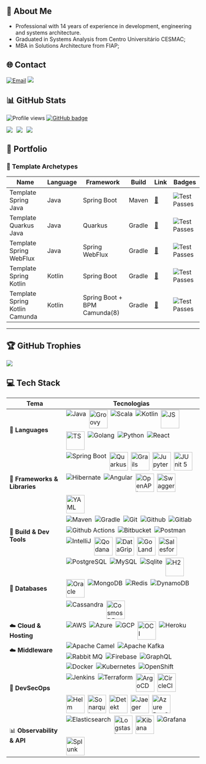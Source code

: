##  💫 About Me

- Professional with 14 years of experience in development, engineering and systems architecture.
- Graduated in Systems Analysis from Centro Universitário CESMAC;
- MBA in Solutions Architecture from FIAP;

## 🌐 Contact
[![Email](https://img.shields.io/badge/Gmail-renatoctorres-red?style=for-the-badge&logo=gmail)](mailto:renatoctorres@gmail.com)
<a href="https://www.linkedin.com/in/renatoctorres/"><img src="https://img.shields.io/badge/linkedin-renatoctorres-%230077B5.svg?&style=for-the-badge&logo=linkedin&logoColor=white" /></a>

## 📊 GitHub Stats

![Profile views](https://komarev.com/ghpvc/?username=renatoctorres&style=for-the-badge)
<a href="https://github.com/renatoctorres?tab=followers">
<img src="https://img.shields.io/github/followers/renatoctorres?tab=followers?label=blue&logo=github&style=for-the-badge" alt="GitHub badge" />
</a>
<div style="display: flex; justify-content: left; gap: 10px; flex-wrap: wrap;">
  <img src="https://github-readme-stats.vercel.app/api/top-langs/?username=renatoctorres&theme=vision-friendly-dark&hide_border=false&include_all_commits=false&count_private=false&layout=compact"/>
  <img src="https://github-readme-stats.vercel.app/api?username=renatoctorres&theme=vision-friendly-dark&hide_border=false&include_all_commits=false&count_private=false"/>
  <img src="https://github-readme-streak-stats.herokuapp.com/?user=renatoctorres&theme=vision-friendly-dark&hide_border=false"/>
</div>

##  📜 Portfolio

###  🧰 Template Archetypes

| Name                           | Language | Framework                    | Build  | Link                                                                   | Badges                                                                                                                     |
|--------------------------------|----------|------------------------------|--------|------------------------------------------------------------------------|----------------------------------------------------------------------------------------------------------------------------|
| Template Spring Java           | Java     | Spring Boot                  | Maven  | [🔗](https://github.com/renatoctorres/template-spring-java) | <img src="https://github.com/renatoctorres/template-spring-java/workflows/Test/badge.svg" alt="Test Passes" />             | 
| Template Quarkus Java          | Java     | Quarkus                      | Gradle | [🔗](https://github.com/renatoctorres/template-quarkus) | <img src="https://github.com/renatoctorres/template-quarkus/workflows/Test/badge.svg" alt="Test Passes" />                 | 
| Template Spring WebFlux        | Java     | Spring WebFlux               | Gradle | [🔗](https://github.com/renatoctorres/template-spring-webflux) | <img src="https://github.com/renatoctorres/template-spring-webflux/workflows/Test/badge.svg" alt="Test Passes" />          | 
| Template Spring Kotlin         | Kotlin   | Spring Boot                  | Gradle | [🔗](https://github.com/renatoctorres/template-spring-kotlin) | <img src="https://github.com/renatoctorres/template-spring-kotlin/workflows/Test/badge.svg" alt="Test Passes" />           | 
| Template Spring Kotlin Camunda | Kotlin   | Spring Boot + BPM Camunda(8) | Gradle | [🔗](https://github.com/renatoctorres/template-spring-kotlin-camunda-8) | <img src="https://github.com/renatoctorres/template-spring-kotlin-camunda-8/workflows/Test/badge.svg" alt="Test Passes" /> |                                                                                                                 

---



## 🏆 GitHub Trophies
![](https://github-trophies.vercel.app/?username=renatoctorres&theme=gitdimmed&no-frame=false&no-bg=false&margin-w=4&rank=SSECRET,SECRET,SSS,S,A,B,C)

## 💻 Tech Stack

| Tema                          | Tecnologias                                                                                                                                                                                                                                                                                                                                                                                                                                                                                                                                                                                                                                                                                                                                                                                                                                                                                                                                                                                                                                                                                                                                                         |
|-------------------------------|---------------------------------------------------------------------------------------------------------------------------------------------------------------------------------------------------------------------------------------------------------------------------------------------------------------------------------------------------------------------------------------------------------------------------------------------------------------------------------------------------------------------------------------------------------------------------------------------------------------------------------------------------------------------------------------------------------------------------------------------------------------------------------------------------------------------------------------------------------------------------------------------------------------------------------------------------------------------------------------------------------------------------------------------------------------------------------------------------------------------------------------------------------------------|
| 🧠 **Languages**              | <div style="display: flex; gap: 8px; flex-wrap: wrap;"> <img src="https://skillicons.dev/icons?i=java" alt="Java"/> <img src="https://icon.icepanel.io/Technology/svg/Apache-Groovy.svg" width="48" height="48" alt="Groovy"/> <img src="https://skillicons.dev/icons?i=scala" alt="Scala"/> <img src="https://skillicons.dev/icons?i=kotlin" alt="Kotlin"/> <img src="https://icon.icepanel.io/Technology/svg/JavaScript.svg" width="48" height="48" alt="JS"/> <img src="https://icon.icepanel.io/Technology/svg/TypeScript.svg" width="48" height="48" alt="TS"/> <img src="https://skillicons.dev/icons?i=golang" alt="Golang"/> <img src="https://skillicons.dev/icons?i=py" alt="Python"/> <img src="https://skillicons.dev/icons?i=react" alt="React"/> </div>                                                                                                                                                                                                                                                                                                                                                                                               |
| 🧩 **Frameworks & Libraries** | <div style="display: flex; gap: 8px; flex-wrap: wrap;"> <img src="https://skillicons.dev/icons?i=spring" alt="Spring Boot"/> <img src="https://icon.icepanel.io/Technology/svg/Quarkus.svg" width="48" height="48" alt="Quarkus"/> <img src="https://icon.icepanel.io/Technology/svg/Grails.svg" width="48" height="48" alt="Grails"/> <img src="https://icon.icepanel.io/Technology/svg/Jupyter.svg" width="48" height="48" alt="Jupyter"/> <img src="https://junit.org/junit5/assets/img/junit5-logo.png" height="48" alt="JUnit 5"/> <img src="https://skillicons.dev/icons?i=hibernate" alt="Hibernate"/> <img src="https://skillicons.dev/icons?i=angular" alt="Angular"/> <img src="https://icon.icepanel.io/Technology/svg/OpenAPI.svg" width="48" height="48" alt="OpenAPI"/> <img src="https://icon.icepanel.io/Technology/svg/Swagger.svg" width="48" height="48" alt="Swagger"/> <img src="https://icon.icepanel.io/Technology/svg/YAML.svg" width="48" height="48" alt="YAML"/> </div>                                                                                                                                                                  |
| 🧰 **Build & Dev Tools**      | <div style="display: flex; gap: 8px; flex-wrap: wrap;"> <img src="https://skillicons.dev/icons?i=maven" alt="Maven"/> <img src="https://skillicons.dev/icons?i=gradle" alt="Gradle"/> <img src="https://skillicons.dev/icons?i=git" alt="Git"/> <img src="https://skillicons.dev/icons?i=github" alt="Github"/> <img src="https://skillicons.dev/icons?i=gitlab" alt="Gitlab"/> <img src="https://skillicons.dev/icons?i=githubactions" alt="Github Actions"/> <img src="https://skillicons.dev/icons?i=bitbucket" alt="Bitbucket"/> <img src="https://skillicons.dev/icons?i=postman" alt="Postman"/> <img src="https://skillicons.dev/icons?i=idea" alt="IntelliJ"/> <img src="https://icon.icepanel.io/Technology/svg/Qodana.svg" width="48" height="48" alt="Qodana"/> <img src="https://icon.icepanel.io/Technology/svg/DataGrip.svg" width="48" height="48" alt="DataGrip"/> <img src="https://icon.icepanel.io/Technology/svg/GoLand.svg" width="48" height="48" alt="GoLand"/> <img src="https://icon.icepanel.io/Technology/svg/Salesforce.svg" width="48" height="48" alt="Salesforce"/> </div>                                                           |
| 🧮 **Databases**              | <div style="display: flex; gap: 8px; flex-wrap: wrap;"> <img src="https://skillicons.dev/icons?i=postgres" alt="PostgreSQL"/> <img src="https://skillicons.dev/icons?i=mysql" alt="MySQL"/> <img src="https://skillicons.dev/icons?i=sqlite" alt="Sqlite"/> <img src="https://dbdb.io/media/logos/h2-logo.svg" width="48" height="48" alt="H2"/> <img src="https://icon.icepanel.io/Technology/svg/Oracle.svg" width="48" height="48" alt="Oracle"/> <img src="https://skillicons.dev/icons?i=mongo" alt="MongoDB"/> <img src="https://skillicons.dev/icons?i=redis" alt="Redis"/> <img src="https://skillicons.dev/icons?i=dynamodb" alt="DynamoDB"/> <img src="https://skillicons.dev/icons?i=cassandra" alt="Cassandra"/> <img src="https://icon.icepanel.io/Technology/svg/Cosmos-BD.svg" width="48" height="48" alt="CosmosDB"/> </div>                                                                                                                                                                                                                                                                                                                        |
| ☁️ **Cloud & Hosting**        | <div style="display: flex; gap: 8px; flex-wrap: wrap;"> <img src="https://skillicons.dev/icons?i=aws" alt="AWS"/> <img src="https://skillicons.dev/icons?i=azure" alt="Azure"/> <img src="https://skillicons.dev/icons?i=gcp" alt="GCP"/> <img src="https://cdn.worldvectorlogo.com/logos/oracle-cloud-1.svg" width="48" height="48" alt="OCI"/> <img src="https://skillicons.dev/icons?i=heroku" alt="Heroku"/> </div>                                                                                                                                                                                                                                                                                                                                                                                                                                                                                                                                                                                                                                                                                                                                             |
| ☁️ **Middleware**             | <div style="display: flex; gap: 8px; flex-wrap: wrap;"> <img src="https://skillicons.dev/icons?i=ocaml" alt="Apache Camel"/> <img src="https://skillicons.dev/icons?i=kafka" alt="Apache Kafka"/> <img src="https://skillicons.dev/icons?i=rabbitmq" alt="Rabbit MQ"/> <img src="https://skillicons.dev/icons?i=firebase" alt="Firebase"/> <img src="https://skillicons.dev/icons?i=graphql" alt="GraphQL"/> </div>                                                                                                                                                                                                                                                                                                                                                                                                                                                                                                                                                                                                                                                                                                                                                 |
| 🔐 **DevSecOps**              | <div style="display: flex; gap: 8px; flex-wrap: wrap;"> <img src="https://skillicons.dev/icons?i=docker" alt="Docker"/> <img src="https://skillicons.dev/icons?i=kubernetes" alt="Kubernetes"/> <img src="https://skillicons.dev/icons?i=openshift" alt="OpenShift"/> <img src="https://skillicons.dev/icons?i=jenkins" alt="Jenkins"/> <img src="https://skillicons.dev/icons?i=terraform" alt="Terraform"/> <img src="https://icon.icepanel.io/Technology/svg/Argo-CD.svg" width="48" height="48" alt="ArgoCD"/> <img src="https://icon.icepanel.io/Technology/svg/CircleCI.svg" width="48" height="48" alt="CircleCI"/> <img src="https://icon.icepanel.io/Technology/svg/Helm.svg" width="48" height="48" alt="Helm"/> <img src="https://icon.icepanel.io/Technology/svg/SonarQube.svg" width="48" height="48" alt="Sonarqube"/> <img src="https://detekt.dev/img/home/detekt-logo.svg" width="48" height="48" alt="Detekt"/> <img src="https://icon.icepanel.io/Technology/svg/Jaeger-Tracing.svg" width="48" height="48" alt="Jaeger"/> <img src="https://icon.icepanel.io/Technology/svg/Azure-Devops.svg" width="48" height="48" alt="Azure DevOps"/> </div> |
| 📊 **Observability & API**    | <div style="display: flex; gap: 8px; flex-wrap: wrap;"> <img src="https://skillicons.dev/icons?i=elasticsearch" alt="Elasticsearch"/> <img src="https://icon.icepanel.io/Technology/svg/Logstash.svg" width="48" height="48" alt="Logstash"/> <img src="https://www.vectorlogo.zone/logos/elasticco_kibana/elasticco_kibana-icon.svg" width="48" height="48" alt="Kibana"/> <img src="https://skillicons.dev/icons?i=grafana" alt="Grafana"/> <img src="https://icon.icepanel.io/Technology/svg/Splunk.svg" width="48" height="48" alt="Splunk"/> </div>                                                                                                                                                                                                                                                                                                                                                                                                                                                                                                                                                                                                            |

